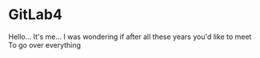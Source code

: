 # GitLab4
Hello...
It's me...
I was wondering if after all these years you'd like to meet
To go over everything
